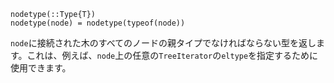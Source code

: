 ```
nodetype(::Type{T})
nodetype(node) = nodetype(typeof(node))
```

`node`に接続された木のすべてのノードの親タイプでなければならない型を返します。これは、例えば、`node`上の任意の`TreeIterator`の`eltype`を指定するために使用できます。
